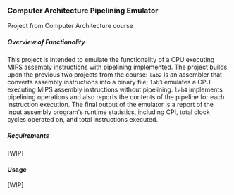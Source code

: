 ### Computer Architecture Pipelining Emulator
Project from Computer Architecture course

##### Overview of Functionality
This project is intended to emulate the functionality of a CPU executing MIPS assembly instructions with pipelining implemented. The project builds upon the previous two projects from the course: ```lab2```
is an assembler that converts assembly instructions into a binary file; ```lab3``` emulates a CPU executing MIPS assembly instructions without pipelining. ```lab4``` implements
pipelining operations and also reports the contents of the pipeline for each instruction execution. The final output of the emulator is a report of the input assembly program's
runtime statistics, including CPI, total clock cycles operated on, and total instructions executed.

##### Requirements
[WIP]

#### Usage
[WIP]